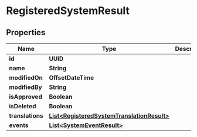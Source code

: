

# RegisteredSystemResult


## Properties

| Name | Type | Description | Notes |
|------------ | ------------- | ------------- | -------------|
|**id** | **UUID** |  |  [optional] |
|**name** | **String** |  |  [optional] |
|**modifiedOn** | **OffsetDateTime** |  |  [optional] |
|**modifiedBy** | **String** |  |  [optional] |
|**isApproved** | **Boolean** |  |  [optional] |
|**isDeleted** | **Boolean** |  |  [optional] |
|**translations** | [**List&lt;RegisteredSystemTranslationResult&gt;**](RegisteredSystemTranslationResult.md) |  |  [optional] |
|**events** | [**List&lt;SystemEventResult&gt;**](SystemEventResult.md) |  |  [optional] |



